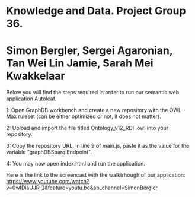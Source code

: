 # Knowledge and Data. Project Group 36.
# Simon Bergler, Sergei Agaronian, Tan Wei Lin Jamie, Sarah Mei Kwakkelaar

Below you will find the steps required in order to run our semantic web application Autoleaf. 

1: Open GraphDB workbench and create a new repository with the OWL-Max ruleset (can be either optimized or not, it does not matter).

2: Upload and import the file titled Ontology_v12_RDF.owl into your repository.

3: Copy the repository URL. In line 9 of main.js, paste it as the value for the variable "graphDBSparqlEndpoint".

4: You may now open index.html and run the application.

Here is the link to the screencast with the walktrhough of our application: https://www.youtube.com/watch?v=0wIDiaUJRjQ&feature=youtu.be&ab_channel=SimonBergler
